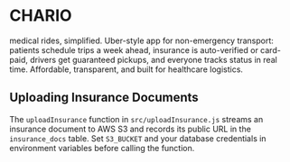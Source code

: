 # CHARIO
medical rides, simplified. Uber-style app for non-emergency transport: patients schedule trips a week ahead, insurance is auto-verified or card-paid, drivers get guaranteed pickups, and everyone tracks status in real time. Affordable, transparent, and built for healthcare logistics.

## Uploading Insurance Documents

The `uploadInsurance` function in `src/uploadInsurance.js` streams an insurance document to AWS S3 and records its public URL in the `insurance_docs` table. Set `S3_BUCKET` and your database credentials in environment variables before calling the function.
